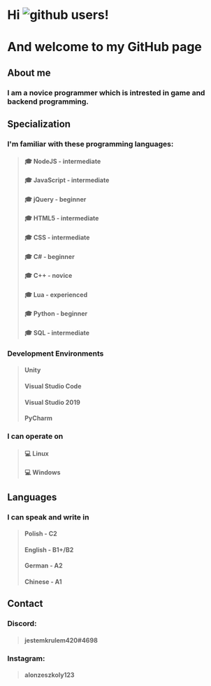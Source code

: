 # Hi ![github](https://img.shields.io/badge/GitHub-000000?style=for-the-badge&logo=GitHub&logoColor=white) users!
# And welcome to my GitHub page

## About me
### I am a novice programmer which is intrested in game and backend programming. 

## Specialization
### I'm familiar with these programming languages:
> #### 🎓 NodeJS - intermediate
> #### 🎓 JavaScript - intermediate
> #### 🎓 jQuery - beginner
> #### 🎓 HTML5 - intermediate
> #### 🎓 CSS - intermediate
> #### 🎓 C# - beginner
> #### 🎓 C++ - novice
> #### 🎓 Lua - experienced
> #### 🎓 Python - beginner
> #### 🎓 SQL - intermediate

### Development Environments
> #### Unity
> #### Visual Studio Code
> #### Visual Studio 2019
> #### PyCharm

### I can operate on
> #### 💻 Linux
> #### 💻 Windows

## Languages
### I can speak and write in
> #### Polish - C2
> #### English - B1+/B2
> #### German - A2
> #### Chinese - A1

## Contact
### Discord:
> #### jestemkrulem420#4698
### Instagram:
> #### alonzeszkoly123
